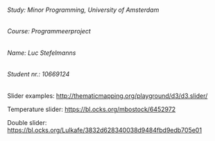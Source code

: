 ###### Study:       Minor Programming, University of Amsterdam
###### Course:      Programmeerproject
###### Name:        Luc Stefelmanns
###### Student nr.: 10669124

Slider examples:
http://thematicmapping.org/playground/d3/d3.slider/

Temperature slider:
https://bl.ocks.org/mbostock/6452972

Double slider:
https://bl.ocks.org/Lulkafe/3832d628340038d9484fbd9edb705e01
